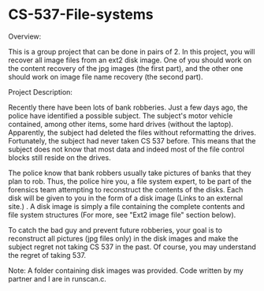 # CS-537-File-systems

Overview:

This is a group project that can be done in pairs of 2. In this project, you will recover all image files from an ext2 disk image. One of you should work on the content recovery of the jpg images (the first part), and the other one should work on image file name recovery (the second part).

Project Description:

Recently there have been lots of bank robberies. Just a few days ago, the police have identified a possible subject. The subject's motor vehicle contained, among other items, some hard drives (without the laptop). Apparently, the subject had deleted the files without reformatting the drives. Fortunately, the subject had never taken CS 537 before. This means that the subject does not know that most data and indeed most of the file control blocks still reside on the drives.

The police know that bank robbers usually take pictures of banks that they plan to rob. Thus, the police hire you, a file system expert, to be part of the forensics team attempting to reconstruct the contents of the disks. Each disk will be given to you in the form of a disk image (Links to an external site.) . A disk image is simply a file containing the complete contents and file system structures (For more, see "Ext2 image file" section below).

To catch the bad guy and prevent future robberies, your goal is to reconstruct all pictures (jpg files only) in the disk images and make the subject regret not taking CS 537 in the past. Of course, you may understand the regret of taking 537.

Note: A folder containing disk images was provided. Code written by my partner and I are in runscan.c.
